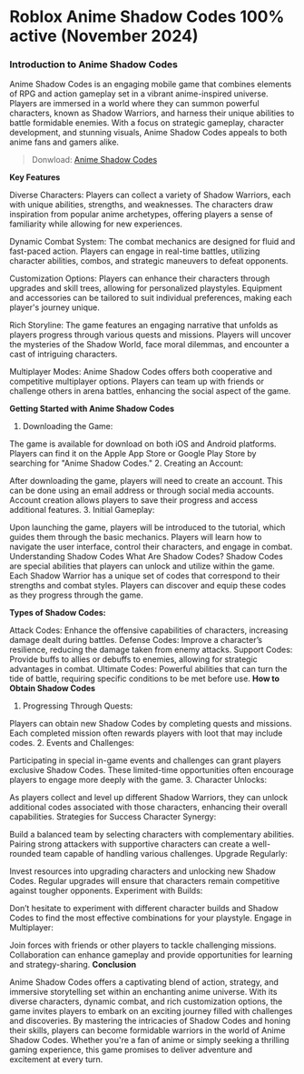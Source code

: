 # Roblox Anime Shadow Codes 100% active (November 2024)

### Introduction to Anime Shadow Codes

Anime Shadow Codes is an engaging mobile game that combines elements of RPG and action gameplay set in a vibrant anime-inspired universe. Players are immersed in a world where they can summon powerful characters, known as Shadow Warriors, and harness their unique abilities to battle formidable enemies. With a focus on strategic gameplay, character development, and stunning visuals, Anime Shadow Codes appeals to both anime fans and gamers alike.

>Donwload: [Anime Shadow Codes](https://codesrandom.com/anime-shadow-codes/)

**Key Features**

Diverse Characters: Players can collect a variety of Shadow Warriors, each with unique abilities, strengths, and weaknesses. The characters draw inspiration from popular anime archetypes, offering players a sense of familiarity while allowing for new experiences.

Dynamic Combat System: The combat mechanics are designed for fluid and fast-paced action. Players can engage in real-time battles, utilizing character abilities, combos, and strategic maneuvers to defeat opponents.

Customization Options: Players can enhance their characters through upgrades and skill trees, allowing for personalized playstyles. Equipment and accessories can be tailored to suit individual preferences, making each player's journey unique.

Rich Storyline: The game features an engaging narrative that unfolds as players progress through various quests and missions. Players will uncover the mysteries of the Shadow World, face moral dilemmas, and encounter a cast of intriguing characters.

Multiplayer Modes: Anime Shadow Codes offers both cooperative and competitive multiplayer options. Players can team up with friends or challenge others in arena battles, enhancing the social aspect of the game.

**Getting Started with Anime Shadow Codes**

1. Downloading the Game:

The game is available for download on both iOS and Android platforms. Players can find it on the Apple App Store or Google Play Store by searching for "Anime Shadow Codes."
2. Creating an Account:

After downloading the game, players will need to create an account. This can be done using an email address or through social media accounts. Account creation allows players to save their progress and access additional features.
3. Initial Gameplay:

Upon launching the game, players will be introduced to the tutorial, which guides them through the basic mechanics. Players will learn how to navigate the user interface, control their characters, and engage in combat.
Understanding Shadow Codes
What Are Shadow Codes? Shadow Codes are special abilities that players can unlock and utilize within the game. Each Shadow Warrior has a unique set of codes that correspond to their strengths and combat styles. Players can discover and equip these codes as they progress through the game.

**Types of Shadow Codes:**

Attack Codes: Enhance the offensive capabilities of characters, increasing damage dealt during battles.
Defense Codes: Improve a character’s resilience, reducing the damage taken from enemy attacks.
Support Codes: Provide buffs to allies or debuffs to enemies, allowing for strategic advantages in combat.
Ultimate Codes: Powerful abilities that can turn the tide of battle, requiring specific conditions to be met before use.
**How to Obtain Shadow Codes**
1. Progressing Through Quests:

Players can obtain new Shadow Codes by completing quests and missions. Each completed mission often rewards players with loot that may include codes.
2. Events and Challenges:

Participating in special in-game events and challenges can grant players exclusive Shadow Codes. These limited-time opportunities often encourage players to engage more deeply with the game.
3. Character Unlocks:

As players collect and level up different Shadow Warriors, they can unlock additional codes associated with those characters, enhancing their overall capabilities.
Strategies for Success
Character Synergy:

Build a balanced team by selecting characters with complementary abilities. Pairing strong attackers with supportive characters can create a well-rounded team capable of handling various challenges.
Upgrade Regularly:

Invest resources into upgrading characters and unlocking new Shadow Codes. Regular upgrades will ensure that characters remain competitive against tougher opponents.
Experiment with Builds:

Don’t hesitate to experiment with different character builds and Shadow Codes to find the most effective combinations for your playstyle.
Engage in Multiplayer:

Join forces with friends or other players to tackle challenging missions. Collaboration can enhance gameplay and provide opportunities for learning and strategy-sharing.
**Conclusion**

Anime Shadow Codes offers a captivating blend of action, strategy, and immersive storytelling set within an enchanting anime universe. With its diverse characters, dynamic combat, and rich customization options, the game invites players to embark on an exciting journey filled with challenges and discoveries. By mastering the intricacies of Shadow Codes and honing their skills, players can become formidable warriors in the world of Anime Shadow Codes. Whether you're a fan of anime or simply seeking a thrilling gaming experience, this game promises to deliver adventure and excitement at every turn.






